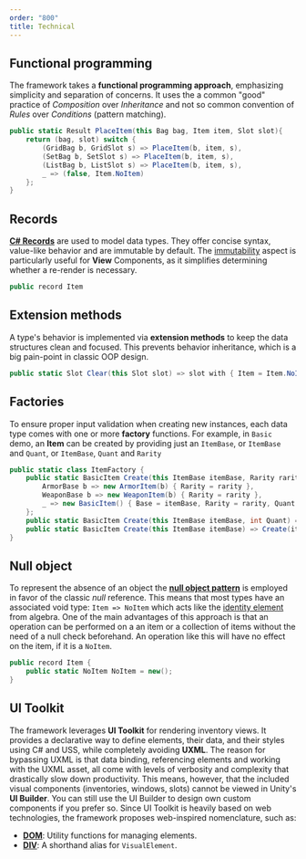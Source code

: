 ```yaml
---
order: "800"
title: Technical
---
```


## Functional programming

The framework takes a **functional programming approach**, emphasizing simplicity and separation of concerns. It uses the a common "good" practice of *Composition* over *Inheritance* and not so common convention of *Rules* over *Conditions* (pattern matching).
```cs
public static Result PlaceItem(this Bag bag, Item item, Slot slot){
	return (bag, slot) switch {
		(GridBag b, GridSlot s) => PlaceItem(b, item, s),
		(SetBag b, SetSlot s) => PlaceItem(b, item, s),
		(ListBag b, ListSlot s) => PlaceItem(b, item, s),
		_ => (false, Item.NoItem)
	};
}
```

## Records

[**C# Records**](https://learn.microsoft.com/en-us/dotnet/csharp/language-reference/builtin-types/record) are used to model data types. They offer concise syntax, value-like behavior and are immutable by default. The [immutability](https://learn.microsoft.com/en-us/dotnet/csharp/language-reference/builtin-types/record#immutability) aspect is particularly useful for **View** Components, as it simplifies determining whether a re-render is necessary.

```cs
public record Item
```

## Extension methods
A type's behavior is implemented via **extension methods** to keep the data structures clean and focused. This prevents behavior inheritance, which is a big pain-point in classic OOP design.

```cs
public static Slot Clear(this Slot slot) => slot with { Item = Item.NoItem };
```

## Factories
To ensure proper input validation when creating new instances, each data type comes with one or more **factory** functions. For example, in `Basic` demo, an **Item** can be created by providing just an `ItemBase`, or `ItemBase` and `Quant`, or `ItemBase`, `Quant` and `Rarity`

```cs
public static class ItemFactory {
	public static BasicItem Create(this ItemBase itemBase, Rarity rarity, int Quant = 0) => itemBase switch {
		ArmorBase b => new ArmorItem(b) { Rarity = rarity },
		WeaponBase b => new WeaponItem(b) { Rarity = rarity },
		_ => new BasicItem() { Base = itemBase, Rarity = rarity, Quant = Quant }
	};
	public static BasicItem Create(this ItemBase itemBase, int Quant) => Create(itemBase, Rarity.NoRarity, Quant);
	public static BasicItem Create(this ItemBase itemBase) => Create(itemBase, Rarity.NoRarity);
}
```

## Null object

To represent the absence of an object the [**null object pattern**](https://en.wikipedia.org/wiki/Null_object_pattern) is employed in favor of the classic *null* reference. This means that most types have an associated void type: `Item => NoItem` which acts like the [identity element](https://en.wikipedia.org/wiki/Identity_element#:~:text=In%20mathematics%2C%20an%20identity%20element,such%20as%20groups%20and%20rings.) from algebra. One of the main advantages of this approach is that an operation can be performed on a an item or a collection of items without the need of a null check beforehand. An operation like this will have no effect on the item, if it is a `NoItem`.

```cs
public record Item {
	public static NoItem NoItem = new();
}
```


## UI Toolkit

The framework leverages **UI Toolkit** for rendering inventory views. It provides a declarative way to define elements, their data, and their styles using C# and USS, while completely avoiding **UXML**. The reason for bypassing UXML is that data binding, referencing elements and working with the  UXML asset, all come with levels of verbosity and complexity that drastically slow down productivity. This means, however, that the included visual components (inventories, windows, slots) cannot be viewed in Unity's **UI Builder**. You can still use the UI Builder to design own custom components if you prefer so.
Since UI Toolkit is heavily based on web technologies, the framework proposes web-inspired nomenclature, such as:
   - [**DOM**](https://developer.mozilla.org/en-US/docs/Web/API/Document_Object_Model): Utility functions for managing elements.
   - [**DIV**](https://developer.mozilla.org/en-US/docs/Web/HTML/Element/div): A shorthand alias for `VisualElement`.


<!-- ## How it works

From a birds eye view, the system consists of a `data store`, an `event bus` and `UI` 
When the user interacts with the UI, let's say *picks an item from a slot*, an event is put on the event bus.
```cs
// Behaviors.cs
CustomEvent evt = new PickItemEvent(t.Bag, t.Data.Item, t.Data, e.modifiers)                    

bus.Publish(evt);
```

The `Store`, having subscribed to the event, sends its data to a handler function which will update the `bag`.
```cs
// Store.cs
Bus.Subscribe<PickItemEvent>(e => OnPickItem(e as PickItemEvent));
void OnPickItem(PickItemEvent e) {
	//...
	bag.Notify();	
}
```

Then, any view that is observing the bag will update itself.
```cs
// ListBagView.cs
this.Observe(bag.Data, (slots) => {/*...*/});
``` -->

